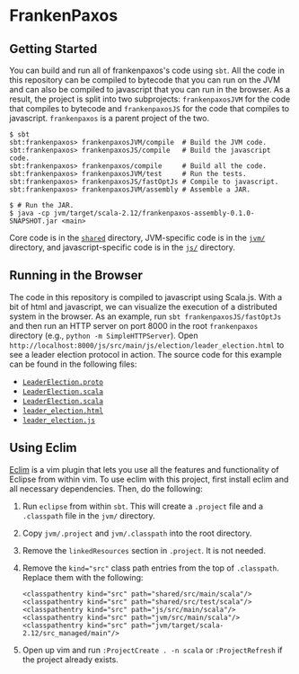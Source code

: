 # FrankenPaxos

## Getting Started
You can build and run all of frankenpaxos's code using `sbt`. All the code in
this repository can be compiled to bytecode that you can run on the JVM and can
also be compiled to javascript that you can run in the browser. As a result,
the project is split into two subprojects: `frankenpaxosJVM` for the code that
compiles to bytecode and `frankenpaxosJS` for the code that compiles to
javascript. `frankenpaxos` is a parent project of the two.

```
$ sbt
sbt:frankenpaxos> frankenpaxosJVM/compile  # Build the JVM code.
sbt:frankenpaxos> frankenpaxosJS/compile   # Build the javascript code.
sbt:frankenpaxos> frankenpaxos/compile     # Build all the code.
sbt:frankenpaxos> frankenpaxosJVM/test     # Run the tests.
sbt:frankenpaxos> frankenpaxosJS/fastOptJs # Compile to javascript.
sbt:frankenpaxos> frankenpaxosJVM/assembly # Assemble a JAR.

$ # Run the JAR.
$ java -cp jvm/target/scala-2.12/frankenpaxos-assembly-0.1.0-SNAPSHOT.jar <main>
```

Core code is in the [`shared`](shared/) directory, JVM-specific code is in the
[`jvm/`](jvm/) directory, and javascript-specific code is in the [`js/`](js/)
directory.

## Running in the Browser
The code in this repository is compiled to javascript using Scala.js. With a
bit of html and javascript, we can visualize the execution of a distributed
system in the browser. As an example, run `sbt frankenpaxosJS/fastOptJs` and
then run an HTTP server on port 8000 in the root `frankenpaxos` directory
(e.g., `python -m SimpleHTTPServer`). Open
`http://localhost:8000/js/src/main/js/election/leader_election.html` to see a
leader election protocol in action.  The source code for this example can be
found in the following files:

- [`LeaderElection.proto`](shared/src/main/scala/frankenpaxos/election/LeaderElection.proto)
- [`LeaderElection.scala`](shared/src/main/scala/frankenpaxos/election/LeaderElection.scala)
- [`LeaderElection.scala`](js/src/main/scala/frankenpaxos/election/js/LeaderElection.scala)
- [`leader_election.html`](js/src/main/js/election/leader_election.html)
- [`leader_election.js`](js/src/main/js/election/leader_election.js)

## Using Eclim
[Eclim](http://eclim.org/eclimd.html) is a vim plugin that lets you use all the
features and functionality of Eclipse from within vim. To use eclim with this
project, first install eclim and all necessary dependencies. Then, do the
following:

1. Run `eclipse` from within `sbt`. This will create a `.project` file and a
   `.classpath` file in the `jvm/` directory.
2. Copy `jvm/.project` and `jvm/.classpath` into the root directory.
3. Remove the `linkedResources` section in `.project`. It is not needed.
4. Remove the `kind="src"` class path entries from the top of `.classpath`.
   Replace them with the following:

   ```
   <classpathentry kind="src" path="shared/src/main/scala"/>
   <classpathentry kind="src" path="shared/src/test/scala"/>
   <classpathentry kind="src" path="js/src/main/scala"/>
   <classpathentry kind="src" path="jvm/src/main/scala"/>
   <classpathentry kind="src" path="jvm/target/scala-2.12/src_managed/main"/>
   ```
5. Open up vim and run `:ProjectCreate . -n scala` or `:ProjectRefresh` if the
   project already exists.
